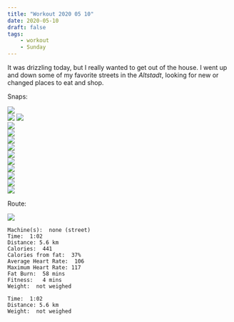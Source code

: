 ```yaml
---
title: "Workout 2020 05 10"
date: 2020-05-10
draft: false
tags: 
    - workout
    - Sunday
---
```

It was drizzling today, but I really wanted to get out of the house.  I went up and down some of my favorite streets in the *Altstadt*, looking for new or changed places to eat and shop.

Snaps:

![](/IMG_7604.JPG)  
![](/IMG_7605.JPG) 
![](/IMG_7606.JPG)  
![](/IMG_7607.JPG)  
![](/IMG_7608.JPG)  
![](/IMG_7609.JPG)  
![](/IMG_7610.JPG)  
![](/IMG_7611.JPG)  
![](/IMG_7612.JPG)  
![](/IMG_7613.JPG)  
![](/IMG_7614.JPG)  
![](/IMG_7615.JPG)  
![](/IMG_7616.JPG)

Route:

![](/20200510.jpg)

```
Machine(s):  none (street)
Time:  1:02
Distance: 5.6 km 
Calories:  441
Calories from fat:  37%
Average Heart Rate:  106
Maximum Heart Rate: 117
Fat Burn:  58 mins
Fitness:   4 mins
Weight:  not weighed
```







 

  

```
Time:  1:02
Distance: 5.6 km 
Weight:  not weighed
```
